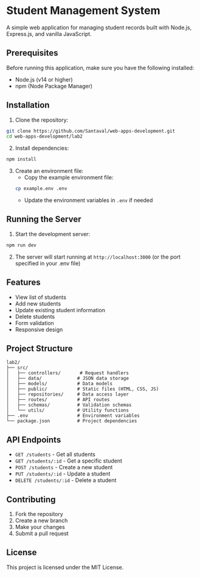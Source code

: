 # Student Management System

A simple web application for managing student records built with Node.js, Express.js, and vanilla JavaScript.

## Prerequisites

Before running this application, make sure you have the following installed:
- Node.js (v14 or higher)
- npm (Node Package Manager)

## Installation

1. Clone the repository:
```bash
git clone https://github.com/Santaval/web-apps-development.git
cd web-apps-development/lab2
```

2. Install dependencies:
```bash
npm install
```

3. Create an environment file:
   - Copy the example environment file:
   ```bash
   cp example.env .env
   ```
   - Update the environment variables in `.env` if needed

## Running the Server

1. Start the development server:
```bash
npm run dev
```

2. The server will start running at `http://localhost:3000` (or the port specified in your .env file)

## Features

- View list of students
- Add new students
- Update existing student information
- Delete students
- Form validation
- Responsive design

## Project Structure

```
lab2/
├── src/
│   ├── controllers/       # Request handlers
│   ├── data/             # JSON data storage
│   ├── models/           # Data models
│   ├── public/           # Static files (HTML, CSS, JS)
│   ├── repositories/     # Data access layer
│   ├── routes/           # API routes
│   ├── schemas/          # Validation schemas
│   └── utils/            # Utility functions
├── .env                  # Environment variables
└── package.json          # Project dependencies
```

## API Endpoints

- `GET /students` - Get all students
- `GET /students/:id` - Get a specific student
- `POST /students` - Create a new student
- `PUT /students/:id` - Update a student
- `DELETE /students/:id` - Delete a student

## Contributing

1. Fork the repository
2. Create a new branch
3. Make your changes
4. Submit a pull request

## License

This project is licensed under the MIT License.